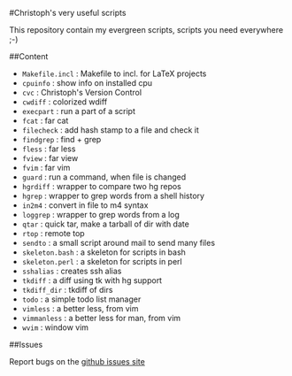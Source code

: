 #Christoph's very useful scripts

This repository contain my evergreen scripts, scripts you need everywhere ;-)

##Content

* `Makefile.incl` : Makefile to incl. for LaTeX projects
* `cpuinfo` : show info on installed cpu
* `cvc` : Christoph's Version Control
* `cwdiff` : colorized wdiff
* `execpart` : run a part of a script
* `fcat` : far cat
* `filecheck` : add hash stamp to a file and check it
* `findgrep` : find + grep
* `fless` : far less
* `fview` : far view
* `fvim` : far vim
* `guard` : run a command, when file is changed
* `hgrdiff` : wrapper to compare two hg repos
* `hgrep` : wrapper to grep words from a shell history
* `in2m4` : convert in file to m4 syntax
* `loggrep` : wrapper to grep words from a log
* `qtar` : quick tar, make a tarball of dir with date
* `rtop` : remote top
* `sendto` : a small script around mail to send many files
* `skeleton.bash` : a skeleton for scripts in bash
* `skeleton.perl` : a skeleton for scripts in perl
* `sshalias` : creates ssh alias
* `tkdiff` : a diff using tk with hg support
* `tkdiff_dir` : tkdiff of dirs
* `todo` : a simple todo list manager
* `vimless` : a better less, from vim
* `vimmanless` : a better less for man, from vim
* `wvim` : window vim

##Issues

Report bugs on the [github issues site](https://github.com/junghans/evergreens/issues)

